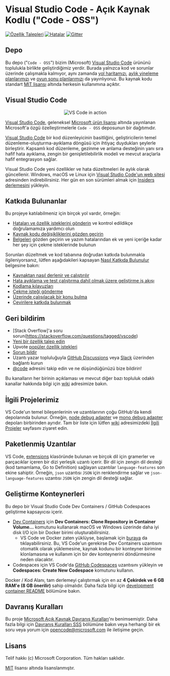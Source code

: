 # Visual Studio Code - Açık Kaynak Kodlu ("Code - OSS")
[![Özellik Talepleri](https://img.shields.io/github/issues/microsoft/vscode/feature-request.svg)](https://github.com/microsoft/vscode/issues?q=is%3Aopen+is%3Aissue+label%3Afeature-request+sort%3Areactions-%2B1-desc)
[![Hatalar](https://img.shields.io/github/issues/microsoft/vscode/bug.svg)](https://github.com/microsoft/vscode/issues?utf8=✓&q=is%3Aissue+is%3Aopen+label%3Abug)
[![Gitter](https://img.shields.io/badge/chat-on%20gitter-yellow.svg)](https://gitter.im/Microsoft/vscode)

## Depo

Bu depo ("`Code - OSS`") bizim (Microsoft) [Visual Studio Code](https://code.visualstudio.com) ürününü toplulukla birlikte geliştirdiğimiz yerdir. Burada yalnızca kod ve sorunlar üzerinde çalışmakla kalmıyor, aynı zamanda [yol haritamızı](https://github.com/microsoft/vscode/wiki/Roadmap), [aylık yineleme planlarımızı](https://github.com/microsoft/vscode/wiki/Iteration-Plans) ve [oyun sonu planlarımızı](https://github.com/microsoft/vscode/wiki/Running-the-Endgame) da yayınlıyoruz. Bu kaynak kodu standart [MIT lisansı](https://github.com/microsoft/vscode/blob/main/LICENSE.txt) altında herkesin kullanımına açıktır.

## Visual Studio Code

<p align="center">
  <img alt="VS Code in action" src="https://user-images.githubusercontent.com/35271042/118224532-3842c400-b438-11eb-923d-a5f66fa6785a.png">
</p>

[Visual Studio Code](https://code.visualstudio.com), geleneksel [Microsoft ürün lisansı](https://code.visualstudio.com/License/) altında yayınlanan Microsoft'a özgü özelleştirmelerle `Code - OSS` deposunun bir dağıtımıdır.

[Visual Studio Code](https://code.visualstudio.com) bir kod düzenleyicinin basitliğini, geliştiricilerin temel düzenleme-oluşturma-ayıklama döngüsü için ihtiyaç duydukları şeylerle birleştirir. Kapsamlı kod düzenleme, gezinme ve anlama desteğinin yanı sıra hafif hata ayıklama, zengin bir genişletilebilirlik modeli ve mevcut araçlarla hafif entegrasyon sağlar.

Visual Studio Code yeni özellikler ve hata düzeltmeleri ile aylık olarak güncellenir. Windows, macOS ve Linux için [Visual Studio Code'un web sitesi](https://code.visualstudio.com/Download) adresinden indirebilirsiniz. Her gün en son sürümleri almak için [Insiders derlemesini](https://code.visualstudio.com/insiders) yükleyin.

## Katkıda Bulunanlar

Bu projeye katılabilmeniz için birçok yol vardır, örneğin:

* [Hataları ve özellik isteklerini gönderin](https://github.com/microsoft/vscode/issues) ve kontrol edildikçe doğrulamamıza yardımcı olun
* [Kaynak kodu değişikliklerini gözden geçirin](https://github.com/microsoft/vscode/pulls)
* [Belgeleri](https://github.com/microsoft/vscode-docs) gözden geçirin ve yazım hatalarından ek ve yeni içeriğe kadar her şey için çekme isteklerinde bulunun

Sorunları düzeltmek ve kod tabanına doğrudan katkıda bulunmakla ilgileniyorsanız,
lütfen aşağıdakileri kapsayan [Nasıl Katkıda Bulunulur](https://github.com/microsoft/vscode/wiki/How-to-Contribute) belgesine bakın:

* [Kaynaktan nasıl derlenir ve çalıştırılır](https://github.com/microsoft/vscode/wiki/How-to-Contribute)
* [Hata ayıklama ve test çalıştırma dahil olmak üzere geliştirme iş akışı](https://github.com/microsoft/vscode/wiki/How-to-Contribute#debugging)
* [Kodlama kılavuzları](https://github.com/microsoft/vscode/wiki/Coding-Guidelines)
* [Çekme isteği gönderme](https://github.com/microsoft/vscode/wiki/How-to-Contribute#pull-requests)
* [Üzerinde çalışılacak bir konu bulma](https://github.com/microsoft/vscode/wiki/How-to-Contribute#where-to-contribute)
* [Çevirilere katkıda bulunmak](https://aka.ms/vscodeloc)

## Geri bildirim

* [Stack Overflow]'a soru sorun(https://stackoverflow.com/questions/tagged/vscode)
* [Yeni bir özellik talep edin](CONTRIBUTING.md)
* Upvote [popüler özellik istekleri](https://github.com/microsoft/vscode/issues?q=is%3Aopen+is%3Aissue+label%3Afeature-request+sort%3Areactions-%2B1-desc)
* [Sorun bildir](https://github.com/microsoft/vscode/issues)
* Uzantı yazar topluluğuyla [GitHub Discussions](https://github.com/microsoft/vscode-discussions/discussions) veya [Slack](https://aka.ms/vscode-dev-community) üzerinden bağlantı kurun
* [@code](https://twitter.com/code) adresini takip edin ve ne düşündüğünüzü bize bildirin!

Bu kanalların her birinin açıklaması ve mevcut diğer bazı topluluk odaklı kanallar hakkında bilgi için [wiki](https://github.com/microsoft/vscode/wiki/Feedback-Channels) adresimize bakın.

## İlgili Projelerimiz

VS Code'un temel bileşenlerinin ve uzantılarının çoğu GitHub'da kendi depolarında bulunur. Örneğin, [node debug adapter](https://github.com/microsoft/vscode-node-debug) ve [mono debug adapter](https://github.com/microsoft/vscode-mono-debug) depoları birbirinden ayrıdır. Tam bir liste için lütfen [wiki](https://github.com/microsoft/vscode/wiki) adresimizdeki [İlgili Projeler](https://github.com/microsoft/vscode/wiki/Related-Projects) sayfasını ziyaret edin.

## Paketlenmiş Uzantılar

VS Code, [extensions](uzantılar) klasöründe bulunan ve birçok dil için gramerler ve parçacıklar içeren bir dizi yerleşik uzantı içerir. Bir dil için zengin dil desteği (kod tamamlama, Go to Definition) sağlayan uzantılar `language-features` son ekine sahiptir. Örneğin, `json` uzantısı `JSON` için renklendirme sağlar ve `json-language-features` uzantısı `JSON` için zengin dil desteği sağlar.

## Geliştirme Konteynerleri

Bu depo bir Visual Studio Code Dev Containers / GitHub Codespaces geliştirme kapsayıcısı içerir.

- [Dev Containers](https://aka.ms/vscode-remote/download/containers) için **Dev Containers: Clone Repository in Container Volume...** komutunu kullanarak macOS ve Windows üzerinde daha iyi disk I/O için bir Docker birimi oluşturabilirsiniz.
     - VS Code ve Docker zaten yüklüyse, başlamak için [buraya](https://vscode.dev/redirect?url=vscode://ms-vscode-remote.remote-containers/cloneInVolume?url=https://github.com/microsoft/vscode) da tıklayabilirsiniz. Bu, VS Code'un gerekirse Dev Containers uzantısını otomatik olarak yüklemesine, kaynak kodunu bir konteyner birimine klonlamasına ve kullanım için bir dev konteynerini döndürmesine neden olacaktır.
- Codespaces için VS Code'da [GitHub Codespaces](https://marketplace.visualstudio.com/items?itemName=GitHub.codespaces) uzantısını yükleyin ve **Codespaces: Create New Codespace** komutunu kullanın.

Docker / Kod Alanı, tam derlemeyi çalıştırmak için en az **4 Çekirdek ve 6 GB RAM'e (8 GB önerilir)** sahip olmalıdır. Daha fazla bilgi için [development container README](.devcontainer/README.md) bölümüne bakın.

## Davranış Kuralları

Bu proje [Microsoft Açık Kaynak Davranış Kuralları](https://opensource.microsoft.com/codeofconduct/)'nı benimsemiştir. Daha fazla bilgi için [Davranış Kuralları SSS](https://opensource.microsoft.com/codeofconduct/faq/) bölümüne bakın veya herhangi bir ek soru veya yorum için [opencode@microsoft.com](mailto:opencode@microsoft.com) ile iletişime geçin.

## Lisans

Telif hakkı (c) Microsoft Corporation. Tüm hakları saklıdır.

[MIT](LICENSE.txt) lisansı altında lisanslanmıştır.
